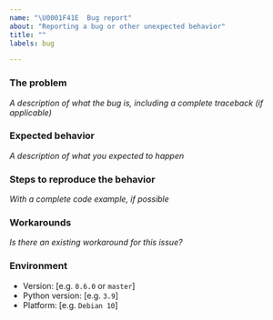 ```yaml
---
name: "\U0001F41E  Bug report"
about: "Reporting a bug or other unexpected behavior"
title: ""
labels: bug

---
```


### The problem

_A description of what the bug is, including a complete traceback (if applicable)_

### Expected behavior

_A description of what you expected to happen_

### Steps to reproduce the behavior

_With a complete code example, if possible_

### Workarounds

_Is there an existing workaround for this issue?_

### Environment

- Version: [e.g. `0.6.0` or `master`]
- Python version: [e.g. `3.9`]
- Platform: [e.g. `Debian 10`]
